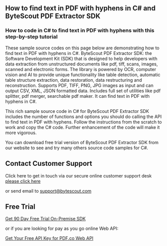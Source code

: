 ## How to find text in PDF with hyphens in C# and ByteScout PDF Extractor SDK

### How to code in C# to find text in PDF with hyphens with this step-by-step tutorial

These sample source codes on this page below are demonstrating how to find text in PDF with hyphens in C#. ByteScout PDF Extractor SDK: the Software Development Kit (SDK) that is designed to help developers with data extraction from unstructured documents like pdf, tiff, scans, images, scanned and electronic forms. The library is powered by OCR, computer vision and AI to provide unique functionality like table detection, automatic table structure extraction, data restoration, data restructuring and reconstruction. Supports PDF, TIFF, PNG, JPG images as input and can output CSV, XML, JSON formatted data. Includes full set of utilities like pdf splitter, pdf merger, searchable pdf maker. It can find text in PDF with hyphens in C#.

This rich sample source code in C# for ByteScout PDF Extractor SDK includes the number of functions and options you should do calling the API to find text in PDF with hyphens. Follow the instructions from the scratch to work and copy the C# code. Further enhancement of the code will make it more vigorous.

You can download free trial version of ByteScout PDF Extractor SDK from our website to see and try many others source code samples for C#.

## Contact Customer Support

Click here to get in touch via our secure online customer support desk [please click here](https://bytescout.zendesk.com/hc/en-us/requests/new?subject=ByteScout%20PDF%20Extractor%20SDK%20Question)

or send email to [support@bytescout.com](mailto:support@bytescout.com?subject=ByteScout%20PDF%20Extractor%20SDK%20Question) 

## Free Trial

[Get 90 Day Free Trial On-Premise SDK](https://bytescout.com/download/web-installer?utm_source=github-readme)

or if you are looking for pay as you go online Web API:

[Get Your Free API Key for PDF.co Web API](https://pdf.co/documentation/api?utm_source=github-readme)